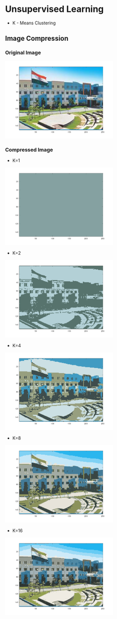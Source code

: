 # Unsupervised Learning
* K - Means Clustering

## Image Compression
### Original Image

   <img src="https://github.com/bharathikannan1311/Python/blob/master/Webniar/ImageCompression/original.png" width="350" height="250" />

### Compressed Image
 
 * K=1
 <img src="https://github.com/bharathikannan1311/Python/blob/master/Webniar/ImageCompression/compressed%20k%3D1.png" width="350" height="250" />
    
 * K=2
 <img src="https://github.com/bharathikannan1311/Python/blob/master/Webniar/ImageCompression/compressed%20k%3D2.png" width="350" height="250" />
    
 * K=4
<img src="https://github.com/bharathikannan1311/Python/blob/master/Webniar/ImageCompression/compressed%20k%3D4.png" width="350" height="250" />
    
 * K=8
<img src="https://github.com/bharathikannan1311/Python/blob/master/Webniar/ImageCompression/compressed%20k%3D8.png" width="350" height="250" />
    
 * K=16
<img src="https://github.com/bharathikannan1311/Python/blob/master/Webniar/ImageCompression/compressed%20k%3D16.png" width="350" height="250" />
